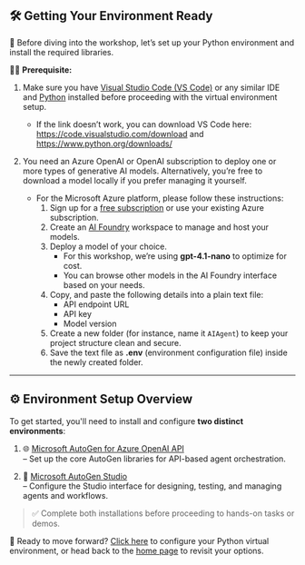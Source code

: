 ## 🛠️ Getting Your Environment Ready

🧰 Before diving into the workshop, let’s set up your Python environment and install the required libraries.

🧑‍💻 **Prerequisite:** 
1. Make sure you have [Visual Studio Code (VS Code)](https://code.visualstudio.com/download) or any similar IDE and [Python](https://www.python.org/downloads/) installed before proceeding with the virtual environment setup.
    * If the link doesn’t work, you can download VS Code here: https://code.visualstudio.com/download and https://www.python.org/downloads/

2. You need an Azure OpenAI or OpenAI subscription to deploy one or more types of generative AI models. Alternatively, you’re free to download a model locally if you prefer managing it yourself.

    - For the Microsoft Azure platform, please follow these instructions:
        1. Sign up for a [free subscription](https://azure.microsoft.com/en-us/) or use your existing Azure subscription.
        2. Create an [AI Foundry](https://ai.azure.com/) workspace to manage and host your models.
        3. Deploy a model of your choice.  
            - For this workshop, we’re using **gpt-4.1-nano** to optimize for cost.
            - You can browse other models in the AI Foundry interface based on your needs.
        4. Copy, and paste the following details into a plain text file:
            - API endpoint URL
            - API key
            - Model version
        5. Create a new folder (for instance, name it `AIAgent`) to keep your project structure clean and secure.
        6. Save the text file as **.env** (environment configuration file) inside the newly created folder.
---
## ⚙️ Environment Setup Overview

To get started, you'll need to install and configure **two distinct environments**:

1. 🌐 [Microsoft AutoGen for Azure OpenAI API](../pages/InstallAutoGenAPI.md)  
   – Set up the core AutoGen libraries for API-based agent orchestration.

2. 🧪 [Microsoft AutoGen Studio](../pages/InstallAutogenStudio.md)  
   – Configure the Studio interface for designing, testing, and managing agents and workflows.

> ✅ Complete both installations before proceeding to hands-on tasks or demos.


🌟 Ready to move forward? [Click here](../pages/CreatePythonVirtualEnv.md) to configure your Python virtual environment, or head back to the [home page](../index.md) to revisit your options.

